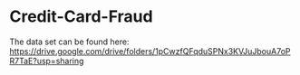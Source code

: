 # Credit-Card-Fraud
The data set can be found here: https://drive.google.com/drive/folders/1pCwzfQFqduSPNx3KVJuJbouA7oPR7TaE?usp=sharing
